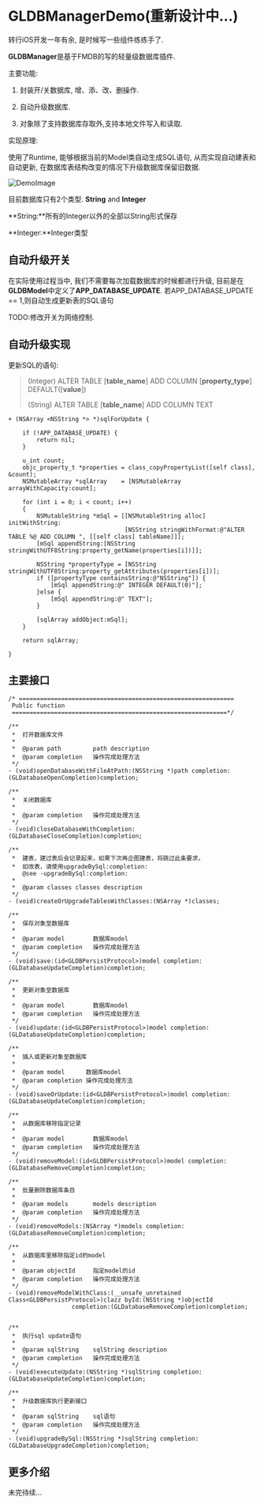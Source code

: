 # GLDBManagerDemo(重新设计中...)

转行iOS开发一年有余, 是时候写一些组件练练手了. 

**GLDBManager**是基于FMDB的写的轻量级数据库插件.

主要功能:

1. 封装开/关数据库, 增、添、改、删操作.

2. 自动升级数据库.

3. 对象除了支持数据库存取外,支持本地文件写入和读取.

实现原理:

使用了Runtime, 能够根据当前的Model类自动生成SQL语句, 从而实现自动建表和自动更新, 在数据库表结构改变的情况下升级数据库保留旧数据.

![DemoImage](https://github.com/GrayLand119/GLDBManagerDemo/blob/master/GLDBManagerDemo.jpg)

目前数据库只有2个类型. **String** and **Integer**

**String:**所有的Integer以外的全部以String形式保存

**Integer:**Integer类型

## 自动升级开关

在实际使用过程当中, 我们不需要每次加载数据库的时候都进行升级, 目前是在**GLDBModel**中定义了**APP\_DATABASE\_UPDATE**. 若APP_DATABASE_UPDATE == 1,则自动生成更新表的SQL语句

TODO:修改开关为网络控制.

## 自动升级实现


更新SQL的语句: 
> (Integer) ALTER TABLE [**table_name**] ADD COLUMN [**property_type**] DEFAULT([**value**])
> 
> (String) ALTER TABLE [**table_name**] ADD COLUMN TEXT

```objc
+ (NSArray <NSString *> *)sqlForUpdate {

    if (!APP_DATABASE_UPDATE) {
        return nil;
    }
    
    u_int count;
    objc_property_t *properties = class_copyPropertyList([self class], &count);
    NSMutableArray *sqlArray    = [NSMutableArray arrayWithCapacity:count];
    
    for (int i = 0; i < count; i++)
    {
        NSMutableString *mSql = [[NSMutableString alloc] initWithString:
                                 [NSString stringWithFormat:@"ALTER TABLE %@ ADD COLUMN ", [[self class] tableName]]];
        [mSql appendString:[NSString stringWithUTF8String:property_getName(properties[i])]];
        
        NSString *propertyType = [NSString stringWithUTF8String:property_getAttributes(properties[i])];
        if ([propertyType containsString:@"NSString"]) {
            [mSql appendString:@" INTEGER DEFAULT(0)"];
        }else {
            [mSql appendString:@" TEXT"];
        }
        
        [sqlArray addObject:mSql];
    }
    
    return sqlArray;

}
```

## 主要接口
```objc
/* =============================================================
 Public function
 =============================================================*/

/**
 *  打开数据库文件
 *
 *  @param path         path description
 *  @param completion   操作完成处理方法
 */
- (void)openDatabaseWithFileAtPath:(NSString *)path completion:(GLDatabaseOpenCompletion)completion;

/**
 *  关闭数据库
 *
 *  @param completion   操作完成处理方法
 */
- (void)closeDatabaseWithCompletion:(GLDatabaseCloseCompletion)completion;

/**
 *  建表，建过表后会记录起来，如果下次再企图建表，将跳过此条要求，
 *  如改表，请使用upgradeBySql:completion:
    @see -upgradeBySql:completion:
 *
 *  @param classes classes description
 */
- (void)createOrUpgradeTablesWithClasses:(NSArray *)classes;

/**
 *  保存对象至数据库
 *
 *  @param model        数据库model
 *  @param completion   操作完成处理方法
 */
- (void)save:(id<GLDBPersistProtocol>)model completion:(GLDatabaseUpdateCompletion)completion;

/**
 *  更新对象至数据库
 *
 *  @param model        数据库model
 *  @param completion   操作完成处理方法
 */
- (void)update:(id<GLDBPersistProtocol>)model completion:(GLDatabaseUpdateCompletion)completion;

/**
 *  插入或更新对象至数据库
 *
 *  @param model      数据库model
 *  @param completion 操作完成处理方法
 */
- (void)saveOrUpdate:(id<GLDBPersistProtocol>)model completion:(GLDatabaseUpdateCompletion)completion;

/**
 *  从数据库移除指定记录
 *
 *  @param model        数据库model
 *  @param completion   操作完成处理方法
 */
- (void)removeModel:(id<GLDBPersistProtocol>)model completion:(GLDatabaseRemoveCompletion)completion;

/**
 *  批量删除数据库条目
 *
 *  @param models       models description
 *  @param completion   操作完成处理方法
 */
- (void)removeModels:(NSArray *)models completion:(GLDatabaseRemoveCompletion)completion;

/**
 *  从数据库里移除指定id的model
 *
 *  @param objectId     指定model的id
 *  @param completion   操作完成处理方法
 */
- (void)removeModelWithClass:(__unsafe_unretained Class<GLDBPersistProtocol>)clazz byId:(NSString *)objectId
                  completion:(GLDatabaseRemoveCompletion)completion;


/**
 *  执行sql update语句
 *
 *  @param sqlString    sqlString description
 *  @param completion   操作完成处理方法
 */
- (void)executeUpdate:(NSString *)sqlString completion:(GLDatabaseUpdateCompletion)completion;

/**
 *  升级数据库执行更新接口
 *
 *  @param sqlString    sql语句
 *  @param completion   操作完成处理方法
 */
- (void)upgradeBySql:(NSString *)sqlString completion:(GLDatabaseUpgradeCompletion)completion;

```


## 更多介绍

未完待续...
